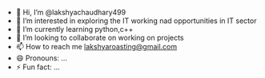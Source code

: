 - 👋 Hi, I’m @lakshyachaudhary499
- 👀 I’m interested in exploring the IT working nad opportunities in IT sector
- 🌱 I’m currently learning python,c++
- 💞️ I’m looking to collaborate on working on projects
- 📫 How to reach me lakshyaroasting@gmail.com
- 😄 Pronouns: ...
- ⚡ Fun fact: ...

<!---
lakshyachaudhary499/lakshyachaudhary499 is a ✨ special ✨ repository because its `README.md` (this file) appears on your GitHub profile.
You can click the Preview link to take a look at your changes.
--->
